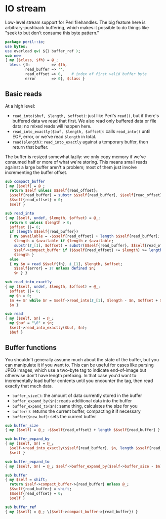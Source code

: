 # IO stream
Low-level stream support for Perl filehandles. The big feature here is
arbitrary-pushback buffering, which makes it possible to do things like "seek
to but don't consume this byte pattern."

```perl
package peril::io;
use bytes;
use overload qw( ${} buffer_ref );
sub new
{ my ($class, $fh) = @_;
  bless {fh          => $fh,
         read_buffer => '',
         read_offset => 0,    # index of first valid buffer byte
         error       => 0}, $class }
```

## Basic reads
At a high level:

- `read_into($buf, $length, $offset)`: just like Perl's `read()`, but if
  there's buffered data we read that first. We also read only buffered data or
  file data; no mixed reads will happen here.
- `read_into_exactly($buf, $length, $offset)`: calls `read_into()` until EOF,
  error, or we've read `$length` in total.
- `read($length)`: `read_into_exactly` against a temporary buffer, then return
  that buffer.

The buffer is resized somewhat lazily: we only copy memory if we've consumed
half or more of what we're storing. This means small reads against a large
buffer aren't a problem; most of them just involve incrementing the buffer
offset.

```perl
sub compact_buffer
{ my ($self) = @_;
  return $self unless $$self{read_offset};
  $$self{read_buffer} = substr $$self{read_buffer}, $$self{read_offset};
  $$self{read_offset} = 0;
  $self }

sub read_into
{ my ($self, undef, $length, $offset) = @_;
  return 0 unless $length > 0;
  $offset ||= 0;
  if (length $$self{read_buffer})
  { my $available = -$$self{read_offset} + length $$self{read_buffer};
    $length = $available if $length > $available;
    substr($_[1], $offset) = substr($$self{read_buffer}, $$self{read_offset}, $length);
    $self->compact_buffer if ($$self{read_offset} += $length) >= length $$self{read_buffer} >> 1;
    $length }
  else
  { my $n = read $$self{fh}, $_[1], $length, $offset;
    $$self{error} = $! unless defined $n;
    $n } }

sub read_into_exactly
{ my ($self, undef, $length, $offset) = @_;
  $offset ||= 0;
  my $n = 0;
  $n += $r while $r = $self->read_into($_[1], $length - $n, $offset + $n);
  $n }

sub read
{ my ($self, $n) = @_;
  my $buf = "\0" x $n;
  $self->read_into_exactly($buf, $n);
  $buf }
```

## Buffer functions
You shouldn't generally assume much about the state of the buffer, but you can
manipulate it if you want to. This can be useful for cases like parsing JPEG
images, which use a two-byte tag to indicate end-of-image but otherwise don't
have length prefixing. In that case you'd want to incrementally load buffer
contents until you encounter the tag, then read exactly that much data.

- `buffer_size()`: the amount of data currently stored in the buffer
- `buffer_expand_by($n)`: reads additional data into the buffer
- `buffer_expand_to($n)`: same thing, calculates the size for you
- `buffer()`: returns the current buffer, compacting it if necessary
- `buffer($new_buf)`: sets the current buffer

```perl
sub buffer_size
{ my ($self) = @_; -$$self{read_offset} + length $$self{read_buffer} }

sub buffer_expand_by
{ my ($self, $n) = @_;
  $self->read_into_exactly($$self{read_buffer}, $n, length $$self{read_buffer});
  $self }

sub buffer_expand_to
{ my ($self, $n) = @_; $self->buffer_expand_by($self->buffer_size - $n) }

sub buffer
{ my $self = shift;
  return $self->compact_buffer->{read_buffer} unless @_;
  $$self{read_buffer} = shift;
  $$self{read_offset} = 0;
  $self }

sub buffer_ref
{ my ($self) = @_; \($self->compact_buffer->{read_buffer}) }
```
